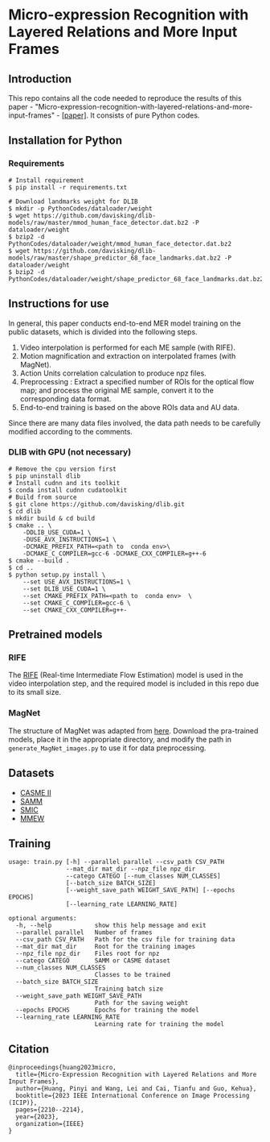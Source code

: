 # Micro-expression Recognition with Layered Relations and More Input Frames

## Introduction

This repo contains all the code needed to reproduce the results of this paper - "Micro-expression-recognition-with-layered-relations-and-more-input-frames" - [[paper]](https://ieeexplore.ieee.org/abstract/document/10222395). It consists of pure Python codes.

## Installation for Python

### Requirements

```command
# Install requirement
$ pip install -r requirements.txt

# Download landmarks weight for DLIB
$ mkdir -p PythonCodes/dataloader/weight
$ wget https://github.com/davisking/dlib-models/raw/master/mmod_human_face_detector.dat.bz2 -P dataloader/weight
$ bzip2 -d PythonCodes/dataloader/weight/mmod_human_face_detector.dat.bz2
$ wget https://github.com/davisking/dlib-models/raw/master/shape_predictor_68_face_landmarks.dat.bz2 -P dataloader/weight
$ bzip2 -d PythonCodes/dataloader/weight/shape_predictor_68_face_landmarks.dat.bz2
```

## Instructions for use

In general, this paper conducts end-to-end MER model training on the public datasets, which is divided into the following steps.

1. Video interpolation is performed for each ME sample (with RIFE).
2. Motion magnification and extraction on interpolated frames (with MagNet).
3. Action Units correlation calculation to produce npz files.
4. Preprocessing : Extract a specified number of ROIs for the optical flow map; and process the original ME sample, convert it to the corresponding data format.
5. End-to-end training is based on the above ROIs data and AU data.

Since there are many data files involved, the data path needs to be carefully modified according to the comments.

### DLIB with GPU (not necessary)

```shell
# Remove the cpu version first
$ pip uninstall dlib
# Install cudnn and its toolkit
$ conda install cudnn cudatoolkit
# Build from source
$ git clone https://github.com/davisking/dlib.git
$ cd dlib
$ mkdir build & cd build
$ cmake .. \
    -DDLIB_USE_CUDA=1 \
    -DUSE_AVX_INSTRUCTIONS=1 \
    -DCMAKE_PREFIX_PATH=<path to  conda env>\
    -DCMAKE_C_COMPILER=gcc-6 -DCMAKE_CXX_COMPILER=g++-6
$ cmake --build .
$ cd ..
$ python setup.py install \
    --set USE_AVX_INSTRUCTIONS=1 \
    --set DLIB_USE_CUDA=1 \
    --set CMAKE_PREFIX_PATH=<path to  conda env>  \
    --set CMAKE_C_COMPILER=gcc-6 \
    --set CMAKE_CXX_COMPILER=g++-
```

## Pretrained models

### RIFE

The [RIFE](https://github.com/hzwer/ECCV2022-RIFE) (Real-time Intermediate Flow Estimation) model is used in the video interpolation step, and the required model is included in this repo due to its small size.

### MagNet

The structure of MagNet was adapted from [here](https://github.com/ZhengPeng7/motion_magnification_learning-based). Download the pra-trained models, place it in the appropriate directory, and modify the path in `generate_MagNet_images.py` to use it for data preprocessing.

## Datasets

- [CASME II](http://fu.psych.ac.cn/CASME/casme2-en.php)
- [SAMM](https://personalpages.manchester.ac.uk/staff/adrian.davison/SAMM.html)
- [SMIC](https://www.oulu.fi/cmvs/node/41319)
- [MMEW](https://github.com/benxianyeteam/MMEW-Dataset)

## Training

```shell
usage: train.py [-h] --parallel parallel --csv_path CSV_PATH 
				--mat_dir mat_dir --npz_file npz_dir
                --catego CATEGO [--num_classes NUM_CLASSES]
                [--batch_size BATCH_SIZE]
                [--weight_save_path WEIGHT_SAVE_PATH] [--epochs EPOCHS]
                [--learning_rate LEARNING_RATE]

optional arguments:
  -h, --help            show this help message and exit
  --parallel parallel	Number of frames
  --csv_path CSV_PATH   Path for the csv file for training data
  --mat_dir mat_dir		Root for the training images
  --npz_file npz_dir  	Files root for npz
  --catego CATEGO       SAMM or CASME dataset
  --num_classes NUM_CLASSES
                        Classes to be trained
  --batch_size BATCH_SIZE
                        Training batch size
  --weight_save_path WEIGHT_SAVE_PATH
                        Path for the saving weight
  --epochs EPOCHS       Epochs for training the model
  --learning_rate LEARNING_RATE
                        Learning rate for training the model
```

## Citation

```
@inproceedings{huang2023micro,
  title={Micro-Expression Recognition with Layered Relations and More Input Frames},
  author={Huang, Pinyi and Wang, Lei and Cai, Tianfu and Guo, Kehua},
  booktitle={2023 IEEE International Conference on Image Processing (ICIP)},
  pages={2210--2214},
  year={2023},
  organization={IEEE}
}
```
